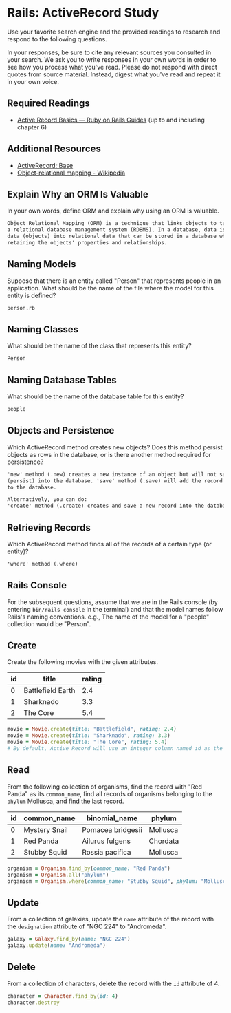 # Rails: ActiveRecord Study

Use your favorite search engine and the provided readings to research and
respond to the following questions.

In your responses, be sure to cite any relevant sources you consulted in your
search. We ask you to write responses in your own words in order to see how you
process what you've read. Please do not respond with direct quotes from source
material. Instead, digest what you've read and repeat it in your own voice.

## Required Readings

-   [Active Record Basics — Ruby on Rails Guides](http://guides.rubyonrails.org/active_record_basics.html)
    (up to and including chapter 6)

## Additional Resources
-   [ActiveRecord::Base](http://api.rubyonrails.org/classes/ActiveRecord/Base.html)
-   [Object-relational mapping - Wikipedia](https://en.wikipedia.org/wiki/Object-relational_mapping)

## Explain Why an ORM Is Valuable

In your own words, define ORM and explain why using an ORM is valuable.

```md
Object Relational Mapping (ORM) is a technique that links objects to tables in
a relational database management system (RDBMS). In a database, data is stored as individual values across many tables. ORM is valuable because it transforms
data (objects) into relational data that can be stored in a database while
retaining the objects' properties and relationships.
```

## Naming Models

Suppose that there is an entity called "Person" that represents people in an
application. What should be the name of the file where the model for this entity
is defined?

```md
person.rb
```

## Naming Classes

What should be the name of the class that represents this entity?

```md
Person
```

## Naming Database Tables

What should be the name of the database table for this entity?

```md
people
```

## Objects and Persistence

Which ActiveRecord method creates new objects? Does this method persist objects
as rows in the database, or is there another method required for persistence?

```md
'new' method (.new) creates a new instance of an object but will not save it
(persist) into the database. 'save' method (.save) will add the record (persist)
to the database.

Alternatively, you can do:
'create' method (.create) creates and save a new record into the database
```

## Retrieving Records

Which ActiveRecord method finds all of the records of a certain type (or
entity)?

```md
'where' method (.where)
```

## Rails Console

For the subsequent questions, assume that we are in the Rails console (by
entering `bin/rails console` in the terminal) and that the model names follow
Rails's naming conventions.  e.g., The name of the model for a "people"
collection would be "Person".

## Create

Create the following movies with the given attributes.

| id | title | rating |
| --- | --- | --- |
| 0 | Battlefield Earth | 2.4 |
| 1 | Sharknado | 3.3 |
| 2 | The Core | 5.4 |

```ruby
movie = Movie.create(title: "Battlefield", rating: 2.4)
movie = Movie.create(title: "Sharknado", rating: 3.3)
movie = Movie.create(title: "The Core", rating: 5.4)
# By default, Active Record will use an integer column named id as the table's primary key.
```

## Read

From the following collection of organisms, find the record with "Red Panda" as
its `common_name`, find all records of organisms belonging to the `phylum`
Mollusca, and find the last record.

| id | common_name | binomial_name | phylum |
| --- | --- | --- | --- |
| 0 | Mystery Snail | Pomacea bridgesii | Mollusca |
| 1 | Red Panda | Ailurus fulgens | Chordata |
| 2 | Stubby Squid | Rossia pacifica | Mollusca |

```ruby
organism = Organism.find_by(common_name: "Red Panda")
organism = Organism.all("phylum")
organism = Organism.where(common_name: "Stubby Squid", phylum: "Mollusca")
```

## Update

From a collection of galaxies, update the `name` attribute of the record with
the `designation` attribute of "NGC 224" to "Andromeda".

```ruby
galaxy = Galaxy.find_by(name: "NGC 224")
galaxy.update(name: "Andromeda")
```

## Delete

From a collection of characters, delete the record with the `id` attribute of 4.

```ruby
character = Character.find_by(id: 4)
character.destroy
```
